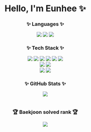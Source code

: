 <div align="center"> 
	<h1> Hello, I'm Eunhee ✨ </h1>
	<div align="center">
		<h3>✨ Languages ✨</h3>
		<img src="https://img.shields.io/badge/C++-00599C?style=for-the-badge&logo=C%2B%2B&logoColor=white">
		<img src="https://img.shields.io/badge/java-007396?style=for-the-badge&logo=java&logoColor=white">
		<img src="https://img.shields.io/badge/python-3776AB?style=for-the-badge&logo=python&logoColor=white">
		<br>
	</div>
	<h3>✨ Tech Stack ✨</h3>
	<div align="center">
		<img src="https://img.shields.io/badge/spring-6DB33F?style=for-the-badge&logo=spring&logoColor=white">
		<img src="https://img.shields.io/badge/spring boot-6DB33F?style=for-the-badge&logo=springboot&logoColor=white">
		<img src="https://img.shields.io/badge/mysql-4479A1?style=for-the-badge&logo=mysql&logoColor=white">
		<img src="https://img.shields.io/badge/amazon aws-232F3E?style=for-the-badge&logo=amazonaws&logoColor=white">
		<img src="https://img.shields.io/badge/postman-FF6C37?style=for-the-badge&logo=postman&logoColor=white">
		<img src="https://img.shields.io/badge/apache jmeter-D22128?style=for-the-badge&logo=apache jmeter&logoColor=white">
 		<br>
		<img src="https://img.shields.io/badge/arduino-00878F?style=for-the-badge&logo=arduino&logoColor=white">
		<img src="https://img.shields.io/badge/opencv-5C3EE8?style=for-the-badge&logo=opencv&logoColor=white">
		<br>
  		<img src="https://img.shields.io/badge/github-181717?style=for-the-badge&logo=github&logoColor=white">
		<img src="https://img.shields.io/badge/git-F05032?style=for-the-badge&logo=git&logoColor=white">
		<br>
	</div>
	<h3>✨ GitHub Stats ✨</h3>
	
<div align="center"> <img src="https://github-readme-stats.vercel.app/api?username=eunhee78&show_icons=true&&theme=radical"></div>
	<br>
 	<h3>🏆 Baekjoon solved rank 🏆</h3>
	
<div align="center"> <img src="http://mazassumnida.wtf/api/v2/generate_badge?boj=dmsgml4579"> </div>
</div>
